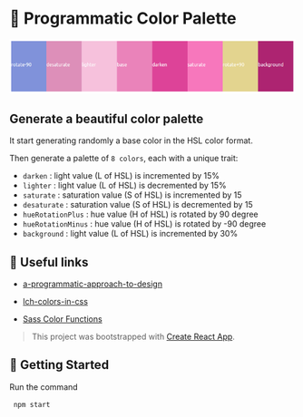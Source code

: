 # 🎨 Programmatic Color Palette

<p align="center">
  <img src="./public/palette.png">
</p>

## Generate a beautiful color palette

It start generating randomly a base color in the HSL color format.

Then generate a palette of `8 colors`, each with a unique trait:

- `darken` : light value (L of HSL) is incremented by 15%
- `lighter` : light value (L of HSL) is decremented by 15%
- `saturate` : saturation value (S of HSL) is incremented by 15
- `desaturate` : saturation value (S of HSL) is decremented by 15
- `hueRotationPlus` : hue value (H of HSL) is rotated by 90 degree
- `hueRotationMinus` : hue value (H of HSL) is rotated by -90 degree
- `background` : light value (L of HSL) is incremented by 30%

## 🔗 Useful links

- [a-programmatic-approach-to-design](https://tympanus.net/codrops/2021/12/07/coloring-with-code-a-programmatic-approach-to-design/)

- [lch-colors-in-css](https://lea.verou.me/2020/04/lch-colors-in-css-what-why-and-how/)

- [Sass Color Functions](https://codepen.io/chriscoyier/pen/PawaqP)

> This project was bootstrapped with [Create React App](https://github.com/facebook/create-react-app).

## 🚀 Getting Started

Run the command

```shell
 npm start
```
